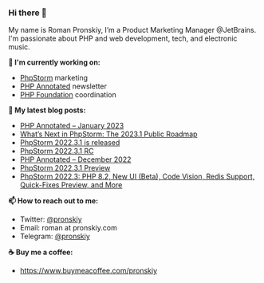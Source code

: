 ### Hi there 👋

My name is Roman Pronskiy, I’m a Product Marketing Manager @JetBrains. I'm passionate about PHP and web development, tech, and electronic music.

**👷 I'm currently working on:**
- [PhpStorm](https://jetbrains.com/phpstorm/) marketing
- [PHP Annotated](https://info.jetbrains.com/PHP-Annotated-Subscription.html) newsletter
- [PHP Foundation](http://thephp.foundation/) coordination

**📜 My latest blog posts:**
<!-- BLOG-POST-LIST:START -->
- [PHP Annotated – January 2023](https://blog.jetbrains.com/phpstorm/2023/01/php-annotated-january-2023/)
- [What’s Next in PhpStorm: The 2023.1 Public Roadmap](https://blog.jetbrains.com/phpstorm/2023/01/what-s-next-in-phpstorm-the-2023-1-public-roadmap/)
- [PhpStorm 2022.3.1 is released](https://blog.jetbrains.com/phpstorm/2022/12/phpstorm-2022-3-1-is-released/)
- [PhpStorm 2022.3.1 RC](https://blog.jetbrains.com/phpstorm/2022/12/phpstorm-2022-3-1-rc/)
- [PHP Annotated – December 2022](https://blog.jetbrains.com/phpstorm/2022/12/php-annotated-december-2022/)
- [PhpStorm 2022.3.1 Preview](https://blog.jetbrains.com/phpstorm/2022/12/phpstorm-2022-3-1-preview/)
- [PhpStorm 2022.3: PHP 8.2, New UI &lpar;Beta&rpar;, Code Vision, Redis Support, Quick-Fixes Preview, and More](https://blog.jetbrains.com/phpstorm/2022/12/phpstorm-2022-3-whats-new/)
<!-- BLOG-POST-LIST:END -->

**📫 How to reach out to me:**
- Twitter: [@pronskiy](https://twitter.com/pronskiy)
- Email: roman at pronskiy.com
- Telegram: [@pronskiy](https://t.me/pronskiy)

**☕️ Buy me a coffee:**
- https://www.buymeacoffee.com/pronskiy

<!--
- 💬 Ask me about [PhpStorm](https://www.jetbrains.com/phpstorm/) and PHP.

Here are some ideas to get you started:

- 🔭 I’m currently working on ...
- 🌱 I’m currently learning ...
- 👯 I’m looking to collaborate on ...
- 🤔 I’m looking for help with ...
- 💬 Ask me about ...
- 📫 How to reach me: ...
- 😄 Pronouns: ...
- ⚡ Fun fact: ...
-->
